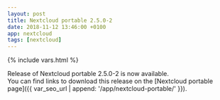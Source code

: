 ```yaml
---
layout: post
title: Nextcloud portable 2.5.0-2
date: 2018-11-12 13:46:00 +0100
app: nextcloud
tags: [nextcloud]
---
```

{% include vars.html %}

Release of Nextcloud portable 2.5.0-2 is now available.<br />
You can find links to download this release on the [Nextcloud portable page]({{ var_seo_url | append: '/app/nextcloud-portable/' }}).